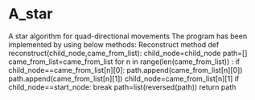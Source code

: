 # A_star
A star algorithm for quad-directional movements
The program has been implemented by using below methods:
Reconstruct method 
def reconstruct(child_node,came_from_list):
  child_node=child_node
  path=[]
  came_from_list=came_from_list
  for n in range(len(came_from_list)) :
    if child_node==came_from_list[n][0]:
      path.append(came_from_list[n][0])
      path.append(came_from_list[n][1])
      child_node=came_from_list[n][1]
    if child_node==start_node:
      break
      path=list(reversed(path))
      return path
